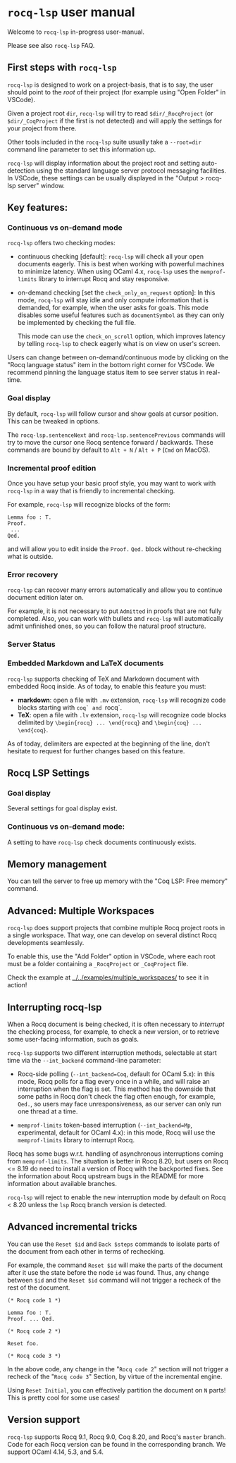 # `rocq-lsp` user manual

Welcome to `rocq-lsp` in-progress user-manual.

Please see also `rocq-lsp` FAQ.

## First steps with `rocq-lsp`

`rocq-lsp` is designed to work on a project-basis, that is to say, the
user should point to the _root_ of their project (for example using
"Open Folder" in VSCode).

Given a project root `dir`, `rocq-lsp` will try to read
`$dir/_RocqProject` (or `$dir/_CoqProject` if the first is not
detected) and will apply the settings for your project from there.

Other tools included in the `rocq-lsp` suite usually take a
`--root=dir` command line parameter to set this information up.

`rocq-lsp` will display information about the project root and setting
auto-detection using the standard language server protocol messaging
facilities. In VSCode, these settings can be usually displayed in the
"Output > rocq-lsp server" window.

## Key features:

### Continuous vs on-demand mode

`rocq-lsp` offers two checking modes:

- continuous checking [default]: `rocq-lsp` will check all your open
  documents eagerly. This is best when working with powerful machines
  to minimize latency. When using OCaml 4.x, `rocq-lsp` uses the
  `memprof-limits` library to interrupt Rocq and stay responsive.

- on-demand checking [set the `check_only_on_request` option]: In this
  mode, `rocq-lsp` will stay idle and only compute information that is
  demanded, for example, when the user asks for goals. This mode
  disables some useful features such as `documentSymbol` as they can
  only be implemented by checking the full file.

  This mode can use the `check_on_scroll` option, which improves
  latency by telling `rocq-lsp` to check eagerly what is on view on
  user's screen.

Users can change between on-demand/continuous mode by clicking on the
"Rocq language status" item in the bottom right corner for VSCode. We
recommend pinning the language status item to see server status in
real-time.

### Goal display

By default, `rocq-lsp` will follow cursor and show goals at cursor
position. This can be tweaked in options.

The `rocq-lsp.sentenceNext` and `rocq-lsp.sentencePrevious` commands will
try to move the cursor one Rocq sentence forward / backwards. These
commands are bound by default to `Alt + N` / `Alt + P` (`Cmd` on
MacOS).

### Incremental proof edition

Once you have setup your basic proof style, you may want to work with
`rocq-lsp` in a way that is friendly to incremental checking.

For example, `rocq-lsp` will recognize blocks of the form:
```rocq
Lemma foo : T.
Proof.
 ...
Qed.
```

and will allow you to edit inside the `Proof.` `Qed.` block without
re-checking what is outside.

### Error recovery

`rocq-lsp` can recover many errors automatically and allow you to
continue document edition later on.

For example, it is not necessary to put `Admitted` in proofs that are
not fully completed. Also, you can work with bullets and `rocq-lsp`
will automatically admit unfinished ones, so you can follow the
natural proof structure.

### Server Status



### Embedded Markdown and LaTeX documents

`rocq-lsp` supports checking of TeX and Markdown document with embedded
Rocq inside. As of today, to enable this feature you must:

- **markdown**: open a file with `.mv` extension, `rocq-lsp` will
  recognize code blocks starting with ````coq` and ````rocq`.
- **TeX**: open a file with `.lv` extension, `rocq-lsp` will recognize
  code blocks delimited by `\begin{rocq} ... \end{rocq}` and `\begin{coq} ... \end{coq}`.

As of today, delimiters are expected at the beginning of the line,
don't hesitate to request for further changes based on this feature.

## Rocq LSP Settings

### Goal display

Several settings for goal display exist.

### Continuous vs on-demand mode:

A setting to have `rocq-lsp` check documents continuously exists.

## Memory management

You can tell the server to free up memory with the "Coq LSP: Free
memory" command.

## Advanced: Multiple Workspaces

`rocq-lsp` does support projects that combine multiple Rocq project
roots in a single workspace. That way, one can develop on several
distinct Rocq developments seamlessly.

To enable this, use the "Add Folder" option in VSCode, where each root
must be a folder containing a `_RocqProject` or `_CoqProject` file.

Check the example at
[../../examples/multiple_workspaces/](../../examples/multiple_workspaces/)
to see it in action!

## Interrupting rocq-lsp

When a Rocq document is being checked, it is often necessary to
_interrupt_ the checking process, for example, to check a new version,
or to retrieve some user-facing information, such as goals.

`rocq-lsp` supports two different interruption methods, selectable at
start time via the `--int_backend` command-line parameter:

- Rocq-side polling (`--int_backend=Coq`, default for OCaml 5.x): in
  this mode, Rocq polls for a flag every once in a while, and will
  raise an interruption when the flag is set. This method has the
  downside that some paths in Rocq don't check the flag often enough,
  for example, `Qed.`, so users may face unresponsiveness, as our
  server can only run one thread at a time.

- `memprof-limits` token-based interruption (`--int_backend=Mp`,
  experimental, default for OCaml 4.x): in this mode, Rocq will use the
  `memprof-limits` library to interrupt Rocq.

Rocq has some bugs w.r.t. handling of asynchronous interruptions coming
from `memprof-limits`. The situation is better in Rocq 8.20, but users
on Rocq <= 8.19 do need to install a version of Rocq with the backported
fixes. See the information about Rocq upstream bugs in the README for
more information about available branches.

`rocq-lsp` will reject to enable the new interruption mode by default
on Rocq < 8.20 unless the `lsp` Rocq branch version is detected.

## Advanced incremental tricks

You can use the `Reset $id` and `Back $steps` commands to isolate
parts of the document from each other in terms of rechecking.

For example, the command `Reset $id` will make the parts of the
document after it use the state before the node `id` was found. Thus,
any change between `$id` and the `Reset $id` command will not trigger
a recheck of the rest of the document.

```rocq
(* Rocq code 1 *)

Lemma foo : T.
Proof. ... Qed.

(* Rocq code 2 *)

Reset foo.

(* Rocq code 3 *)
```

In the above code, any change in the "`Rocq code 2`" section will not
trigger a recheck of the "`Rocq code 3`" Section, by virtue of the
incremental engine.

Using `Reset Initial`, you can effectively partition the document on
`N` parts! This is pretty cool for some use cases!

## Version support

`rocq-lsp` supports Rocq 9.1, Rocq 9.0, Coq 8.20, and Rocq's `master`
branch. Code for each Rocq version can be found in the corresponding
branch. We support OCaml 4.14, 5.3, and 5.4.
